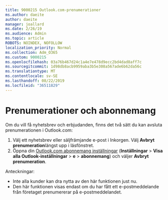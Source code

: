 ```yaml
---
title: 9000215 Outlook.com-prenumerationer
ms.author: daeite
author: daeite
manager: joallard
ms.date: 2/26/19
ms.audience: Admin
ms.topic: article
ROBOTS: NOINDEX, NOFOLLOW
localization_priority: Normal
ms.collection: Adm_O365
ms.custom: 9000215
ms.openlocfilehash: 03a76b467d24c1a4e7e478d9ecc2bd4dad8aff7c
ms.sourcegitcommit: 1d98db8acb9959aba3b5e308a567ade6b62da56c
ms.translationtype: MT
ms.contentlocale: sv-SE
ms.lasthandoff: 08/22/2019
ms.locfileid: "36511829"
---
```

# <a name="subscriptions-and-unsubscribing"></a>Prenumerationer och abonnemang

Om du vill få nyhetsbrev och erbjudanden, finns det två sätt du kan avsluta prenumerationen i Outlook.com:

1. Välj ett nyhetsbrev eller säljfrämjande e-post i Inkorgen. Välj **Avbryt prenumeration**längst upp i läsfönstret.
2. Öppna din [Outlook.com abonnemang inställningar](https://outlook.live.com/mail/options/mail/brandsSubscriptions) (**Inställningar** > **Visa alla Outlook-inställningar** > **e** > **abonnemang**) och väljer **Avbryt prenumeration**.

Anteckningar:

- Inte alla kunder kan dra nytta av den här funktionen just nu.
- Den här funktionen visas endast om du har fått ett e-postmeddelande från företaget prenumererar på e-postmeddelandet.